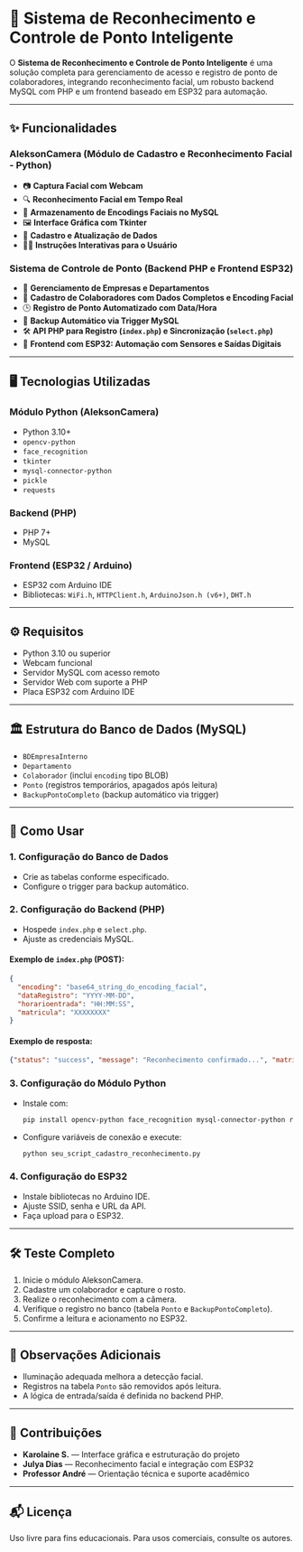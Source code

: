 # 📸 Sistema de Reconhecimento e Controle de Ponto Inteligente

O **Sistema de Reconhecimento e Controle de Ponto Inteligente** é uma solução completa para gerenciamento de acesso e registro de ponto de colaboradores, integrando reconhecimento facial, um robusto backend MySQL com PHP e um frontend baseado em ESP32 para automação.

---

## ✨ Funcionalidades

### AleksonCamera (Módulo de Cadastro e Reconhecimento Facial - Python)
- 📷 **Captura Facial com Webcam**
- 🔍 **Reconhecimento Facial em Tempo Real**
- 💾 **Armazenamento de Encodings Faciais no MySQL**
- 🖼️ **Interface Gráfica com Tkinter**
- 📝 **Cadastro e Atualização de Dados**
- 👨‍🏫 **Instruções Interativas para o Usuário**

### Sistema de Controle de Ponto (Backend PHP e Frontend ESP32)
- 🏢 **Gerenciamento de Empresas e Departamentos**
- 👷 **Cadastro de Colaboradores com Dados Completos e Encoding Facial**
- 🕒 **Registro de Ponto Automatizado com Data/Hora**
- 🔄 **Backup Automático via Trigger MySQL**
- 🛠️ **API PHP para Registro (`index.php`) e Sincronização (`select.php`)**
- 📡 **Frontend com ESP32: Automação com Sensores e Saídas Digitais**

---

## 🖥️ Tecnologias Utilizadas

### Módulo Python (AleksonCamera)
- Python 3.10+
- `opencv-python`
- `face_recognition`
- `tkinter`
- `mysql-connector-python`
- `pickle`
- `requests`

### Backend (PHP)
- PHP 7+
- MySQL

### Frontend (ESP32 / Arduino)
- ESP32 com Arduino IDE
- Bibliotecas: `WiFi.h`, `HTTPClient.h`, `ArduinoJson.h (v6+)`, `DHT.h`

---

## ⚙️ Requisitos

- Python 3.10 ou superior
- Webcam funcional
- Servidor MySQL com acesso remoto
- Servidor Web com suporte a PHP
- Placa ESP32 com Arduino IDE

---

## 🏛️ Estrutura do Banco de Dados (MySQL)

- `BDEmpresaInterno`
- `Departamento`
- `Colaborador` (inclui `encoding` tipo BLOB)
- `Ponto` (registros temporários, apagados após leitura)
- `BackupPontoCompleto` (backup automático via trigger)

---

## 🚀 Como Usar

### 1. Configuração do Banco de Dados
- Crie as tabelas conforme especificado.
- Configure o trigger para backup automático.

### 2. Configuração do Backend (PHP)
- Hospede `index.php` e `select.php`.
- Ajuste as credenciais MySQL.

#### Exemplo de `index.php` (POST):
```json
{
  "encoding": "base64_string_do_encoding_facial",
  "dataRegistro": "YYYY-MM-DD",
  "horarioentrada": "HH:MM:SS",
  "matricula": "XXXXXXXX"
}
```

#### Exemplo de resposta:
```json
{"status": "success", "message": "Reconhecimento confirmado...", "matricula": "...", "nome": "..."}
```

### 3. Configuração do Módulo Python
- Instale com:  
  ```bash
  pip install opencv-python face_recognition mysql-connector-python requests
  ```
- Configure variáveis de conexão e execute:  
  ```bash
  python seu_script_cadastro_reconhecimento.py
  ```

### 4. Configuração do ESP32
- Instale bibliotecas no Arduino IDE.
- Ajuste SSID, senha e URL da API.
- Faça upload para o ESP32.

---

## 🛠️ Teste Completo

1. Inicie o módulo AleksonCamera.
2. Cadastre um colaborador e capture o rosto.
3. Realize o reconhecimento com a câmera.
4. Verifique o registro no banco (tabela `Ponto` e `BackupPontoCompleto`).
5. Confirme a leitura e acionamento no ESP32.

---

## 📌 Observações Adicionais

- Iluminação adequada melhora a detecção facial.
- Registros na tabela `Ponto` são removidos após leitura.
- A lógica de entrada/saída é definida no backend PHP.

---

## 🤝 Contribuições

- **Karolaine S.** — Interface gráfica e estruturação do projeto
- **Julya Dias** — Reconhecimento facial e integração com ESP32
- **Professor André** — Orientação técnica e suporte acadêmico

---

## 📬 Licença

Uso livre para fins educacionais. Para usos comerciais, consulte os autores.
